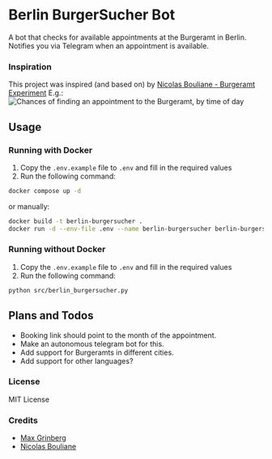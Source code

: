 # Berlin BurgerSucher Bot

A bot that checks for available appointments at the Burgeramt in Berlin.
Notifies you via Telegram when an appointment is available.

### Inspiration

This project was inspired (and based on) by [Nicolas Bouliane - Burgeramt Experiment](https://nicolasbouliane.com/blog/berlin-buergeramt-experiment)
E.g.:
![Chances of finding an appointment to the Burgeramt, by time of day](https://nicolasbouliane.com/images/appointment-availability.png)

## Usage

### Running with Docker

1. Copy the `.env.example` file to `.env` and fill in the required values
2. Run the following command:

```bash
docker compose up -d
```
or manually:

```bash
docker build -t berlin-burgersucher .
docker run -d --env-file .env --name berlin-burgersucher berlin-burgersucher
```

### Running without Docker

1. Copy the `.env.example` file to `.env` and fill in the required values
2. Run the following command:

```bash
python src/berlin_burgersucher.py
```

## Plans and Todos
- Booking link should point to the month of the appointment.
- Make an autonomous telegram bot for this.
- Add support for Burgeramts in different cities.
- Add support for other languages?

### License

MIT License

### Credits

- [Max Grinberg](https://blog.maxcode.me)
- [Nicolas Bouliane](https://nicolasbouliane.com/)

